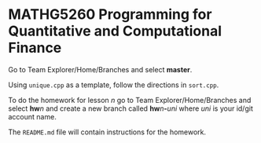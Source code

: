 # MATHG5260 Programming for Quantitative and Computational Finance

Go to Team Explorer/Home/Branches and select **master**. 

Using `unique.cpp` as a template, follow the directions in `sort.cpp`.

To do the homework for lesson _n_ go to Team Explorer/Home/Branches and select **hw**_n_
and create a new branch called **hw**_n_**-**_uni_ where _uni_ is your id/git account name.

The `README.md` file will contain instructions for the homework.